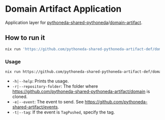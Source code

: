 # Domain Artifact Application

Application layer for [pythoneda-shared-pythoneda](https://github.com/pythoneda-shared-pythoneda "pythoneda-shared-pythoneda")/[domain-artifact](https://github.com/pythoneda-shared-pythoneda/domain-artifact "domain-artifact").

## How to run it

``` sh
nix run 'https://github.com/pythoneda-shared-pythoneda-artifact-def/domain/[version]'
```

### Usage

``` sh
nix run https://github.com/pythoneda-shared-pythoneda-artifact-def/domain/[version] [-h|--help] [-r|--repository-folder folder] [-e|--event event] [-t|--tag tag]
```
- `-h|--help`: Prints the usage.
- `-r|--repository-folder`: The folder where <https://github.com/pythoneda-shared-pythoneda-artifact/domain> is cloned.
- `-e|--event`: The event to send. See <https://github.com/pythoneda-shared-artifact/events>.
- `-t|--tag`: If the event is `TagPushed`, specify the tag.

